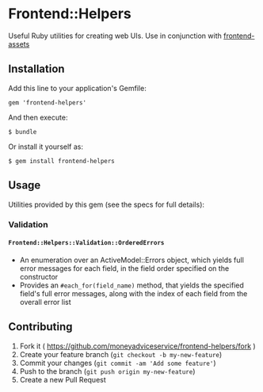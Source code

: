# Frontend::Helpers

Useful Ruby utilities for creating web UIs. Use in conjunction with [frontend-assets](https://github.com/moneyadviceservice/frontend-assets)

## Installation

Add this line to your application's Gemfile:

    gem 'frontend-helpers'

And then execute:

    $ bundle

Or install it yourself as:

    $ gem install frontend-helpers

## Usage

Utilities provided by this gem (see the specs for full details):

### Validation
#### `Frontend::Helpers::Validation::OrderedErrors`
- An enumeration over an ActiveModel::Errors object, which yields full error messages for each field, in the field order specified on the constructor
- Provides an `#each_for(field_name)` method, that yields the specified field's full error messages, along with the index of each field from the overall error list

## Contributing

1. Fork it ( https://github.com/moneyadviceservice/frontend-helpers/fork )
2. Create your feature branch (`git checkout -b my-new-feature`)
3. Commit your changes (`git commit -am 'Add some feature'`)
4. Push to the branch (`git push origin my-new-feature`)
5. Create a new Pull Request
